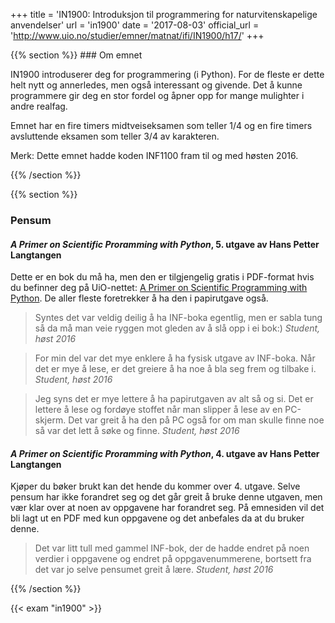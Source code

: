 +++
title = 'IN1900: Introduksjon til programmering for naturvitenskapelige anvendelser'
url = 'in1900'
date = '2017-08-03'
official_url = 'http://www.uio.no/studier/emner/matnat/ifi/IN1900/h17/'
+++

<div>
{{% section %}}
### Om emnet

IN1900 introduserer deg for programmering (i Python). For de fleste er dette helt nytt og annerledes, men også interessant og givende. Det å kunne programmere gir deg en stor fordel og åpner opp for mange mulighter i andre realfag.

Emnet har en fire timers midtveiseksamen som teller 1/4 og en fire timers avsluttende eksamen som teller 3/4 av karakteren.

Merk: Dette emnet hadde koden INF1100 fram til og med høsten 2016.

{{% /section %}}

{{% section %}}
### Pensum

#### *A Primer on Scientific Proramming with Python*,  5. utgave av Hans Petter Langtangen

Dette er en bok du må ha, men den er tilgjengelig gratis i PDF-format hvis du befinner deg på UiO-nettet: [A Primer on Scientific Programming with Python](http://link.springer.com/978-3-662-49887-3). De aller fleste foretrekker å ha den i papirutgave også.

<div class="quote-list">
<blockquote>
Syntes det var veldig deilig å ha INF-boka egentlig, men er sabla tung så da må man veie ryggen mot gleden av å slå opp i ei bok:)
<cite>Student, høst 2016</cite>
</blockquote>

<blockquote>
For min del var det mye enklere å ha fysisk utgave av INF-boka. Når det er mye å lese, er det greiere å ha noe å bla seg frem og tilbake i.
<cite>Student, høst 2016</cite>
</blockquote>

<blockquote>
Jeg syns det er mye lettere å ha papirutgaven av alt så og si. Det er lettere å lese og fordøye stoffet når man slipper å lese av en PC-skjerm. Det var greit å ha den på PC også for om man skulle finne noe så var det lett å søke og finne.
<cite>Student, høst 2016</cite>
</blockquote>
</div>

#### *A Primer on Scientific Proramming with Python*,  4. utgave av Hans Petter Langtangen

Kjøper du bøker brukt kan det hende du kommer over 4. utgave. Selve pensum har ikke forandret seg og det går greit å bruke denne utgaven, men vær klar over at noen av oppgavene har forandret seg. På emnesiden vil det bli lagt ut en PDF med kun oppgavene og det anbefales da at du bruker denne.

<div class="quote-list">
<blockquote>
Det var litt tull med gammel INF-bok, der de hadde endret på noen verdier i oppgavene og endret på oppgavenummerene, bortsett fra det var jo selve pensumet greit å lære.
<cite>Student, høst 2016</cite>
</blockquote>
</div>

{{% /section %}}

{{< exam "in1900" >}}
</div>